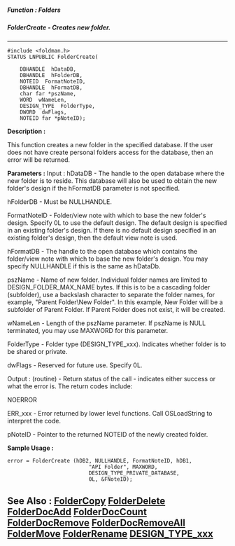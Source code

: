 ##### Function : Folders
##### FolderCreate - Creates new folder.
---
```
#include <foldman.h>
STATUS LNPUBLIC FolderCreate(

	DBHANDLE  hDataDB,
	DBHANDLE  hFolderDB,
	NOTEID  FormatNoteID,
	DBHANDLE  hFormatDB,
	char far *pszName,
	WORD  wNameLen,
	DESIGN_TYPE  FolderType,
	DWORD  dwFlags,
	NOTEID far *pNoteID);
```
**Description :**

This function creates a new folder in the specified database.  If the user does 
not have create personal folders access for the database, then an error will be 
returned.

**Parameters :**
Input :
hDataDB  -  The handle to the open database where the new folder is to reside.  This database will also be used to obtain the new folder's design if the hFormatDB parameter is not specified.

hFolderDB  -  Must be NULLHANDLE.

FormatNoteID  -  Folder/view note with which to base the new folder's design.  Specify 0L to use the default design.  The default design is specified in an existing folder's design.  If there is no default design specified in an existing folder's design, then the default view note is used.

hFormatDB  -  The handle to the open database which contains the folder/view note with which to base the new folder's design.  You may specify NULLHANDLE if this is the same as hDataDb.

pszName  -  Name of new folder.  Individual folder names are limited to DESIGN_FOLDER_MAX_NAME bytes.  If this is to be a cascading folder (subfolder), use a backslash character to separate the folder names, for example, "Parent Folder\\New Folder".  In this example, New Folder will be a subfolder of Parent Folder.  If Parent Folder does not exist, it will be created.

wNameLen  -  Length of the pszName parameter.  If pszName is NULL terminated, you may use MAXWORD for this parameter.

FolderType  -  Folder type (DESIGN_TYPE_xxx).  Indicates whether folder is to be shared or private.

dwFlags  -  Reserved for future use.  Specify  0L.

Output :
(routine)  -  Return status of the call - indicates either success or what the error is. The return codes include:

NOERROR

ERR_xxx - Error returned by lower level functions. Call OSLoadString to interpret the code.


pNoteID  -  Pointer to the returned NOTEID of the newly created folder.


**Sample Usage :**
```
error = FolderCreate (hDB2, NULLHANDLE, FormatNoteID, hDB1, 
                          "API Folder", MAXWORD,
                          DESIGN_TYPE_PRIVATE_DATABASE,
                          0L, &FNoteID);
```
**See Also :**
[FolderCopy](/domino-c-api-docs/reference/Func/FolderCopy)
[FolderDelete](/domino-c-api-docs/reference/Func/FolderDelete)
[FolderDocAdd](/domino-c-api-docs/reference/Func/FolderDocAdd)
[FolderDocCount](/domino-c-api-docs/reference/Func/FolderDocCount)
[FolderDocRemove](/domino-c-api-docs/reference/Func/FolderDocRemove)
[FolderDocRemoveAll](/domino-c-api-docs/reference/Func/FolderDocRemoveAll)
[FolderMove](/domino-c-api-docs/reference/Func/FolderMove)
[FolderRename](/domino-c-api-docs/reference/Func/FolderRename)
[DESIGN_TYPE_xxx](/domino-c-api-docs/reference/Symb/DESIGN_TYPE_xxx)
---
